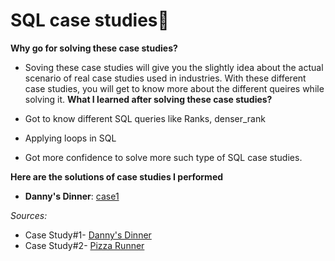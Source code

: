 # SQL case studies📜
**Why go for solving these case studies?**
- Soving these case studies will give you the slightly idea about the actual scenario of real case studies used in industries. With these different case studies, you will get to know more about the different queires while solving it.
**What I learned after solving these case studies?** 

- Got to know different SQL queries like Ranks, denser_rank
- Applying loops in SQL
- Got more confidence to solve more such type of SQL case studies.

**Here are the solutions of case studies I performed** 
- **Danny's Dinner**: [case1](https://github.com/Anjali-DA/MySQL-Case-study/blob/main/case%20study%231-Danny's%20dinner/Solution.md)

*Sources:*
- Case Study#1- [Danny's Dinner](https://8weeksqlchallenge.com/case-study-1/)
- Case Study#2- [Pizza Runner](https://8weeksqlchallenge.com/case-study-2/)

